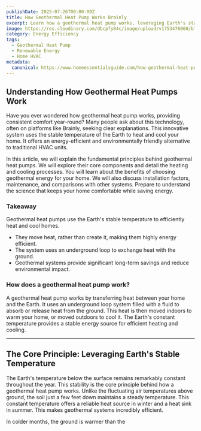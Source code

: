 ```yaml
---
publishDate: 2025-07-26T00:00:00Z
title: How Geothermal Heat Pump Works Brainly
excerpt: Learn how a geothermal heat pump works, leveraging Earth's stable temperature for efficient home heating and cooling, providing sustainable comfort.
image: https://res.cloudinary.com/dbcpfy04c/image/upload/v1753476060/blog_image_1753476060_nz8dp6.webp
category: Energy Efficiency
tags:
  - Geothermal Heat Pump
  - Renewable Energy
  - Home HVAC
metadata:
  canonical: https://www.homeessentialsguide.com/how-geothermal-heat-pump-works-brainly
---
```


## Understanding How Geothermal Heat Pumps Work

Have you ever wondered how geothermal heat pump works, providing consistent comfort year-round? Many people ask about this technology, often on platforms like Brainly, seeking clear explanations. This innovative system uses the stable temperature of the Earth to heat and cool your home. It offers an energy-efficient and environmentally friendly alternative to traditional HVAC units.

In this article, we will explain the fundamental principles behind geothermal heat pumps. We will explore their core components and detail the heating and cooling processes. You will learn about the benefits of choosing geothermal energy for your home. We will also discuss installation factors, maintenance, and comparisons with other systems. Prepare to understand the science that keeps your home comfortable while saving energy.

### Takeaway

Geothermal heat pumps use the Earth's stable temperature to efficiently heat and cool homes.
*   They move heat, rather than create it, making them highly energy efficient.
*   The system uses an underground loop to exchange heat with the ground.
*   Geothermal systems provide significant long-term savings and reduce environmental impact.

### How does a geothermal heat pump work?

A geothermal heat pump works by transferring heat between your home and the Earth. It uses an underground loop system filled with a fluid to absorb or release heat from the ground. This heat is then moved indoors to warm your home, or moved outdoors to cool it. The Earth's constant temperature provides a stable energy source for efficient heating and cooling.

---

## The Core Principle: Leveraging Earth's Stable Temperature

The Earth's temperature below the surface remains remarkably constant throughout the year. This stability is the core principle behind how a geothermal heat pump works. Unlike the fluctuating air temperatures above ground, the soil just a few feet down maintains a steady temperature. This constant temperature offers a reliable heat source in winter and a heat sink in summer. This makes geothermal systems incredibly efficient.

In colder months, the ground is warmer than the